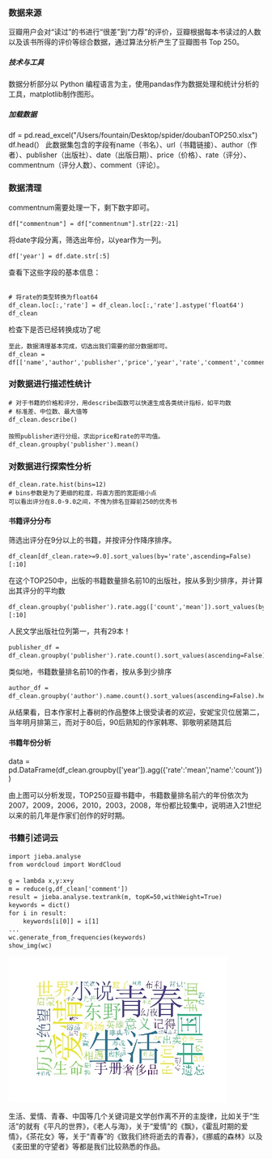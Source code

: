 ### 数据来源

豆瓣用户会对“读过”的书进行“很差”到“力荐”的评价，豆瓣根据每本书读过的人数以及该书所得的评价等综合数据，通过算法分析产生了豆瓣图书 Top 250。

##### 技术与工具

数据分析部分以 Python 编程语言为主，使用pandas作为数据处理和统计分析的工具，matplotlib制作图形。

##### 加载数据

df = pd.read_excel("/Users/fountain/Desktop/spider/doubanTOP250.xlsx")
df.head(）
此数据集包含的字段有name（书名）、url（书籍链接）、author（作者）、publisher（出版社）、date（出版日期）、price（价格）、rate（评分）、commentnum（评分人数）、comment（评论）。

### 数据清理

commentnum需要处理一下，剩下数字即可。
```
df["commentnum"] = df["commentnum"].str[22:-21]
```
将date字段分离，筛选出年份，以year作为一列。
```
df['year'] = df.date.str[:5]
```

查看下这些字段的基本信息：

```

# 将rate的类型转换为float64
df_clean.loc[:,'rate'] = df_clean.loc[:,'rate'].astype('float64')
df_clean
```

检查下是否已经转换成功了呢

```
至此，数据清理基本完成，切选出我们需要的部分数据即可。
df_clean = df[['name','author','publisher','price','year','rate','comment','commentnum']]
```

### 对数据进行描述性统计

```
# 对于书籍的价格和评分，用describe函数可以快速生成各类统计指标，如平均数
# 标准差、中位数、最大值等
df_clean.describe()

按照publisher进行分组，求出price和rate的平均值。
df_clean.groupby('publisher').mean()
```

### 对数据进行探索性分析

```
df_clean.rate.hist(bins=12)
# bins参数是为了更细的粒度，将直方图的宽距缩小点
可以看出评分在8.0-9.0之间，不愧为排名豆瓣前250的优秀书
```

#### 书籍评分分布
筛选出评分在9分以上的书籍，并按评分作降序排序。
```
df_clean[df_clean.rate>=9.0].sort_values(by='rate',ascending=False)[:10]
```

在这个TOP250中，出版的书籍数量排名前10的出版社，按从多到少排序，并计算出其评分的平均数
```
df_clean.groupby('publisher').rate.agg(['count','mean']).sort_values(by='count',ascending=False)[:10]
```
人民文学出版社位列第一，共有29本！

```
publisher_df = df_clean.groupby('publisher').rate.count().sort_values(ascending=False).head(20)
```

类似地，书籍数量排名前10的作者，按从多到少排序
```
author_df = df_clean.groupby('author').name.count().sort_values(ascending=False).head(20)
```

从结果看，日本作家村上春树的作品整体上很受读者的欢迎，安妮宝贝位居第二，当年明月排第三，而对于80后，90后熟知的作家韩寒、郭敬明紧随其后


#### 书籍年份分析
data = pd.DataFrame(df_clean.groupby(['year']).agg({'rate':'mean','name':'count'}))


由上图可以分析发现，TOP250豆瓣书籍中，书籍数量排名前六的年份依次为2007，2009，2006，2010，2003，2008，年份都比较集中，说明进入21世纪以来的前几年是作家们创作的好时期。

### 书籍引述词云

```
import jieba.analyse
from wordcloud import WordCloud

g = lambda x,y:x+y
m = reduce(g,df_clean['comment'])
result = jieba.analyse.textrank(m, topK=50,withWeight=True)
keywords = dict()
for i in result:
    keywords[i[0]] = i[1]
...
wc.generate_from_frequencies(keywords)
show_img(wc)
```
![image](https://github.com/Hefountain/Analysis-Project/raw/master/img/ciyun.jpg)

生活、爱情、青春、中国等几个关键词是文学创作离不开的主旋律，比如关于“生活”的就有《平凡的世界》，《老人与海》，关于“爱情”的《飘》，《霍乱时期的爱情》，《茶花女》等，关于“青春”的《致我们终将逝去的青春》，《挪威的森林》以及《麦田里的守望者》等都是我们比较熟悉的作品。
